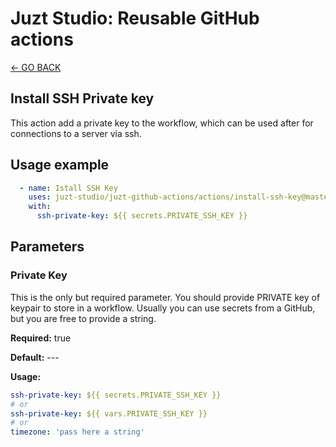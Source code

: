 # Juzt Studio: Reusable GitHub actions

[← GO BACK](../README.md)

## Install SSH Private key

This action add a private key to the workflow, which can be used after for connections to a server via ssh.

## Usage example

```yaml
  - name: Istall SSH Key
    uses: juzt-studio/juzt-github-actions/actions/install-ssh-key@master
    with:
      ssh-private-key: ${{ secrets.PRIVATE_SSH_KEY }}
```

## Parameters

### Private Key

This is the only but required parameter. You should provide PRIVATE key of keypair to store in a workflow. Usually you can use secrets from a GitHub, but you are free to provide a string.

**Required:** true

**Default:** ---

**Usage:**

```yaml
ssh-private-key: ${{ secrets.PRIVATE_SSH_KEY }}
# or 
ssh-private-key: ${{ vars.PRIVATE_SSH_KEY }}
# or
timezone: 'pass here a string'
```

